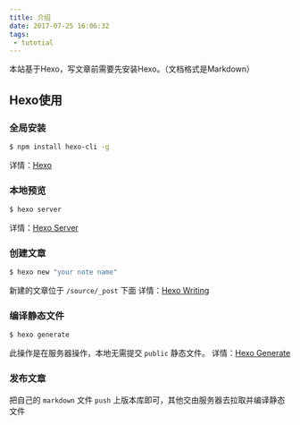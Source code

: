 ```yaml
---
title: 介绍
date: 2017-07-25 16:06:32
tags:
 - tutotial
---
```

本站基于Hexo，写文章前需要先安装Hexo。（文档格式是Markdown）
<!--more-->

## Hexo使用

### 全局安装

``` bash
$ npm install hexo-cli -g
```
详情：[Hexo](https://hexo.io/)


### 本地预览

``` bash
$ hexo server
```
详情：[Hexo Server](https://hexo.io/docs/server.html)


### 创建文章

``` bash
$ hexo new "your note name"
```
新建的文章位于 `/source/_post` 下面
详情：[Hexo Writing](https://hexo.io/docs/writing.html)


### 编译静态文件

``` bash
$ hexo generate
```
此操作是在服务器操作，本地无需提交 `public` 静态文件。
详情：[Hexo Generate](https://hexo.io/docs/generating.html)


### 发布文章

把自己的 `markdown` 文件 `push` 上版本库即可，其他交由服务器去拉取并编译静态文件

